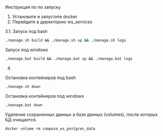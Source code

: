 Инструкция по по запуску

1. Установите и запустите docker
2. Перейдите в директорию ws_services

3.1. 
Запуск под bash
```bash
./manage.sh build && ./manage.sh up && ./manage.sh logs
```
Запуск под windows
```bash
./manage.bat build && ./manage.bat up && ./manage.bat logs
```

4. 
Остановка контейнеров под bash
```bash
./manage.sh down
```

Остановка контейнеров под windows
```bash
./manage.bat down
```


Удаление сохраненных данных а базе данных (volumes), после которых БД очищается.
```bash
docker volume rm compose_ws_postgres_data
```
